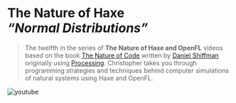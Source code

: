 [_template]: ../../templates/nature-of-haxe/video.html
[_author]: https://twitter.com/zionviller "@zionviller"
[date]: / "2014-09-08 11:44:00"
[modified]: / "2014-09-08 11:44:00"
[“”]: a ""
# The Nature of Haxe<br/> _“Normal Distributions”_

> The twelfth in the series of __The Nature of Haxe and OpenFL__ videos
> based on the book [The Nature of Code][l1] written by [Daniel Shiffman][tw1]
> originally using [Processing][l2]. Christopher takes you through 
> programming strategies and techniques behind computer simulations of
> natural systems using Haxe and OpenFL.

![youtube](QydutxDLdJo)

[l1]: http://natureofcode.com "The Nature of Code"
[l2]: http://www.processing.org/ "Prcessing Programming Language"
[tw1]: https://twitter.com/shiffman "@shiffman"